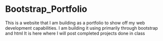 # Bootstrap_Portfolio

This is a website that I am building as a portfolio to show off my web development capabilities.
I am building it using primarily through bootstrap and html
It is here where I will post completed projects done in class